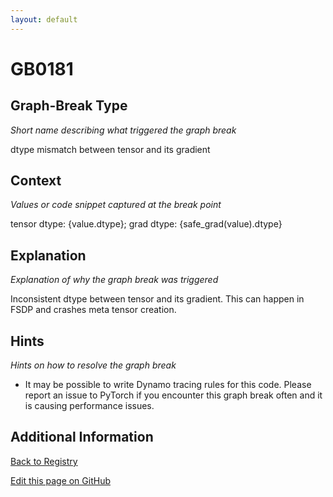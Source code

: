 ```yaml
---
layout: default
---
```

# GB0181

## Graph-Break Type
*Short name describing what triggered the graph break*

dtype mismatch between tensor and its gradient

## Context
*Values or code snippet captured at the break point*

tensor dtype: {value.dtype}; grad dtype: {safe_grad(value).dtype}

## Explanation
*Explanation of why the graph break was triggered*

Inconsistent dtype between tensor and its gradient. This can happen in FSDP and crashes meta tensor creation.

## Hints
*Hints on how to resolve the graph break*

- It may be possible to write Dynamo tracing rules for this code. Please report an issue to PyTorch if you encounter this graph break often and it is causing performance issues.


## Additional Information

<!-- ADDITIONAL INFORMATION START - Add custom information below this line -->

<!-- ADDITIONAL INFORMATION END -->

[Back to Registry](../index.html)

[Edit this page on GitHub](https://github.com/pytorch-labs/compile-graph-break-site/edit/main/docs/gb/gb0181.md)
